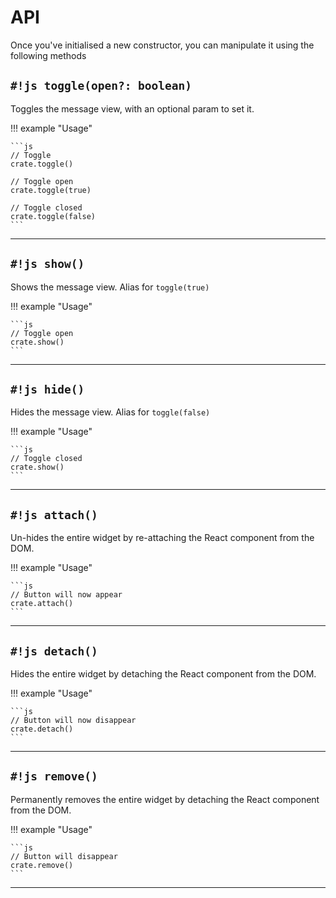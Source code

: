 # API

Once you've initialised a new constructor, you can manipulate it using the following methods

## `#!js toggle(open?: boolean)`

Toggles the message view, with an optional param to set it.

!!! example "Usage"

    ```js
    // Toggle
    crate.toggle()

    // Toggle open
    crate.toggle(true)

    // Toggle closed
    crate.toggle(false)
    ```

---

## `#!js show()`

Shows the message view. Alias for `toggle(true)`

!!! example "Usage"

    ```js
    // Toggle open
    crate.show()
    ```

---

## `#!js hide()`

Hides the message view. Alias for `toggle(false)`

!!! example "Usage"

    ```js
    // Toggle closed
    crate.show()
    ```

---

## `#!js attach()`

Un-hides the entire widget by re-attaching the React component from the DOM.

!!! example "Usage"

    ```js
    // Button will now appear
    crate.attach()
    ```

---

## `#!js detach()`

Hides the entire widget by detaching the React component from the DOM.

!!! example "Usage"

    ```js
    // Button will now disappear
    crate.detach()
    ```

---

## `#!js remove()`

Permanently removes the entire widget by detaching the React component from the DOM.

!!! example "Usage"

    ```js
    // Button will disappear
    crate.remove()
    ```

---
